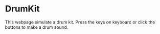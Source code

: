 # DrumKit

This webpage simulate a drum kit.
Press the keys on keyboard or click the buttons to make a drum sound.
